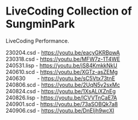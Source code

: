 # LiveCoding Collection of SungminPark

LiveCoding Performance.

230204.csd  - https://youtu.be/eacyGKRBpwA  
230318.csd  - https://youtu.be/MFW7z-1T4WE  
240531.lisp - https://youtu.be/jS84KmkkNkU  
240610.scd  - https://youtu.be/XGTz-asZEMg  
240630 &nbsp;&nbsp;&nbsp;&nbsp;&nbsp;&nbsp; - https://youtu.be/sC5Vtx73tnE  
240806.scd  - https://youtu.be/2UqN5v2sxMc  
240824.csd  - https://youtu.be/1XsALiXZnEg  
240826.lisp - https://youtu.be/lCVVTnCaE7A  
240901.scd  - https://youtu.be/73aSOBQk7a8  
240906.csd  - https://youtu.be/DnEIjh9wcXI  
